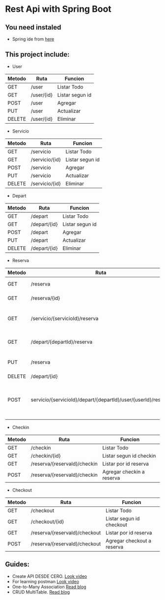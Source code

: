 # Rest Api with Spring Boot

## You need instaled
+ Spring ide from [here](https://spring.io/tools)

## This project include:

+ User

 Metodo | Ruta | Funcion |
 ------ | ------ | ------| 
 GET |  /user | Listar Todo |
 GET |  /user/{id} | Listar  segun id |
 POST |  /user | Agregar  |
 PUT |  /user | Actualizar|
 DELETE | /user/{id}  | Eliminar |
 
 
 + Servicio

 Metodo | Ruta | Funcion |
 ------ | ------ | ------| 
 GET |  /servicio | Listar Todo |
 GET |  /servicio/{id} | Listar  segun id |
 POST |  /servicio | Agregar  |
 PUT |  /servicio | Actualizar|
 DELETE | /servicio/{id}  | Eliminar |
 
  + Depart

 Metodo | Ruta | Funcion |
 ------ | ------ | ------| 
 GET |  /depart | Listar Todo |
 GET |  /depart/{id} | Listar  segun id |
 POST |  /depart | Agregar  |
 PUT |  /depart | Actualizar|
 DELETE | /depart/{id}  | Eliminar |

  + Reserva

 Metodo | Ruta | Funcion |
 ------ | ------ | ------| 
 GET |  /reserva | Listar Todo |
 GET |  /reserva/{id} | Listar  segun id |
 GET | /servicio/{servicioId}/reserva | Listar reserva x id servicio |
 GET | /depart/{departId}/reserva | Listar reserva x id depart |
 PUT | /reserva | Actualizar excepto FK
 DELETE | /depart/{id}  | Eliminar |
 POST | servicio/{servicioId}/depart/{departId}/user/{userId}/reserva | Agregar reserva con FK servicio, depart u user |
 
   + Checkin

 Metodo | Ruta | Funcion |
 ------ | ------ | ------| 
 GET |  /checkin | Listar Todo |
 GET |  /checkin/{id} | Listar  segun id checkin|
 GET | /reserva/{reservaId}/checkin | Listar por id reserva
 POST |  /reserva/{reservaId}/checkin | Agregar checkin a reserva |

   + Checkout

 Metodo | Ruta | Funcion |
 ------ | ------ | ------| 
 GET |  /checkout | Listar Todo |
 GET |  /checkout/{id} | Listar  segun id checkout |
 GET | /reserva/{reservaId}/checkout | Listar por id reserva
 POST |  /reserva/{reservaId}/checkout | Agregar checkout a reserva |

## Guides:

+ Create API DESDE CERO. [Look video](https://www.youtube.com/watch?v=jO-o3qQZDuU&list=LL&index=2)
+ For learning postman [Look video](https://www.youtube.com/watch?v=wGh6t5J9JZg&list=LL&index=4)
+ One-to-Many Association [Read blog](https://www.callicoder.com/hibernate-spring-boot-jpa-one-to-many-mapping-example/)
+ CRUD MultiTable. [Read blog](https://codigochido.com/post/2018-07-09-acervo-api/)
